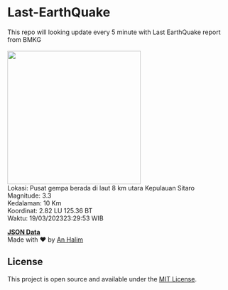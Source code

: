 # Last-EarthQuake
This repo will looking update every 5 minute with Last EarthQuake report from BMKG
<br>
<br>
<img src="https://ews.bmkg.go.id/TEWS/data/20230319232953.mmi.jpg?9877508syv5kegp468lc4tr" width="300"/>
<br>
Lokasi: Pusat gempa berada di laut 8 km utara Kepulauan Sitaro <br>
Magnitude: 3.3 <br>
Kedalaman: 10 Km <br>
Koordinat: 2.82 LU 125.36 BT <br>
Waktu: 19/03/202323:29:53 WIB <br>

<a href="./data/data.json">**JSON Data**</a>
<br>
Made with ❤️ by <a href="https://github.com/an-halim">An Halim</a>
## License

This project is open source and available under the [MIT License](LICENSE).
